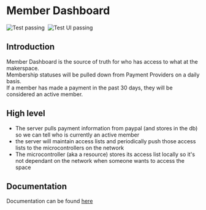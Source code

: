 # Member Dashboard

<div style="display: inline-flex; gap: 8px">
    <img alt="Test passing" src="https://github.com/Hackrva/memberdashboard/workflows/Test/badge.svg" />
    <img alt="Test UI passing" src="https://github.com/Hackrva/memberdashboard/workflows/Test%20UI/badge.svg" />
</div>

## Introduction

Member Dashboard is the source of truth for who has access to what at the makerspace.  
Membership statuses will be pulled down from Payment Providers on a daily basis.  
If a member has made a payment in the past 30 days, they will be considered an active member.

## High level

- The server pulls payment information from paypal (and stores in the db) so we can tell who is currently an active member
- the server will maintain access lists and periodically push those access lists to the microcontrollers on the network
- The microcontroller (aka a resource) stores its access list locally so it's not dependant on the network when someone wants to access the space

## Documentation

Documentation can be found [here](https://hackrva.github.io/memberdashboard/development/setup.html)
